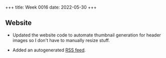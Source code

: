 +++
title: Week 0016
date: 2022-05-30
+++

## Website

* Updated the website code to automate thumbnail generation for header
  images so I don't have to manually resize stuff.

* Added an autogenerated [RSS feed](https://nbishop.net/feed.rss).
